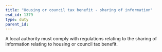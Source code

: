 ```yaml
---
title: "Housing or council tax benefit - sharing of information"
esd_id: 1379
type: duty
parent_id:  
---
```


A local authority must comply with regulations relating to the sharing of information relating to housing or council tax benefit.

